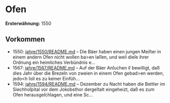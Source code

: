 # Ofen

**Ersterwähnung:** 1550

## Vorkommen
- 1550: [jahre/1550/README.md](../jahre/1550/README.md) – Die Bäer haben einen jungen Meiſter in einem
andern Ofen nicht wollen ba>en laſſen, und weil dieſe
ihrer Ordnung ein heimliches Verbündnis e...
- 1567: [jahre/1567/README.md](../jahre/1567/README.md) – Auf der Bäer Anſuchen iſ bewilligt, daß dies Jahr
über die Brezeln von zweien in einem Ofen gebad>en
werden, jedo<h ſoll es zu keiner Einfüh...
- 1594: [jahre/1594/README.md](../jahre/1594/README.md) – Dezember zu Nacht haben die Bettler im
Siechhoſpital vor dem Jokobsthor dergeſtalt eingeheizt,
daß es zum Ofen herausgeſchlagen, und eine Sc...
